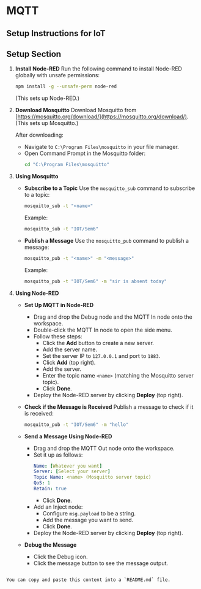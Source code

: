 # MQTT

## Setup Instructions for IoT

## Setup Section

1. **Install Node-RED**
   Run the following command to install Node-RED globally with unsafe permissions:
   ```bash
   npm install -g --unsafe-perm node-red
   ```
   (This sets up Node-RED.)

2. **Download Mosquitto**
   Download Mosquitto from [https://mosquitto.org/download/](https://mosquitto.org/download/).
   (This sets up Mosquitto.)

   After downloading:

   - Navigate to `C:\Program Files\mosquitto` in your file manager.
   - Open Command Prompt in the Mosquitto folder:
     ```bash
     cd "C:\Program Files\mosquitto"
     ```

3. **Using Mosquitto**

   - **Subscribe to a Topic**
     Use the `mosquitto_sub` command to subscribe to a topic:
     ```bash
     mosquitto_sub -t "<name>"
     ```
     Example:
     ```bash
     mosquitto_sub -t "IOT/Sem6"
     ```

   - **Publish a Message**
     Use the `mosquitto_pub` command to publish a message:
     ```bash
     mosquitto_pub -t "<name>" -m "<message>"
     ```
     Example:
     ```bash
     mosquitto_pub -t "IOT/Sem6" -m "sir is absent today"
     ```

4. **Using Node-RED**

   - **Set Up MQTT in Node-RED**
     - Drag and drop the Debug node and the MQTT In node onto the workspace.
     - Double-click the MQTT In node to open the side menu.
     - Follow these steps:
       - Click the **Add** button to create a new server.
       - Add the server name.
       - Set the server IP to `127.0.0.1` and port to `1883`.
       - Click **Add** (top right).
       - Add the server.
       - Enter the topic name `<name>` (matching the Mosquitto server topic).
       - Click **Done**.
     - Deploy the Node-RED server by clicking **Deploy** (top right).

   - **Check if the Message is Received**
     Publish a message to check if it is received:
     ```bash
     mosquitto_pub -t "IOT/Sem6" -m "hello"
     ```

   - **Send a Message Using Node-RED**
     - Drag and drop the MQTT Out node onto the workspace.
     - Set it up as follows:
       ```yaml
       Name: [Whatever you want]
       Server: [Select your server]
       Topic Name: <name> (Mosquitto server topic)
       QoS: 1
       Retain: true
       ```
       - Click **Done**.
     - Add an Inject node:
       - Configure `msg.payload` to be a string.
       - Add the message you want to send.
       - Click **Done**.
     - Deploy the Node-RED server by clicking **Deploy** (top right).

   - **Debug the Message**
     - Click the Debug icon.
     - Click the message button to see the message output.
```

You can copy and paste this content into a `README.md` file.
